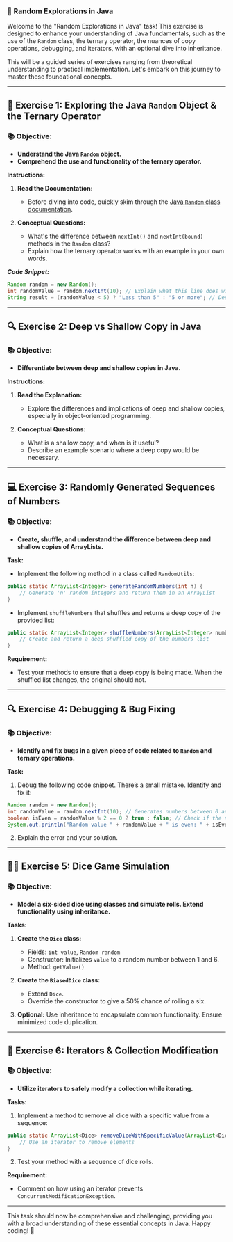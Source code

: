 ### 🎲 Random Explorations in Java

Welcome to the "Random Explorations in Java" task! This exercise is designed to enhance your understanding of Java fundamentals, such as the use of the `Random` class, the ternary operator, the nuances of copy operations, debugging, and iterators, with an optional dive into inheritance. 

This will be a guided series of exercises ranging from theoretical understanding to practical implementation. Let's embark on this journey to master these foundational concepts. 

---

## 🚀 Exercise 1: Exploring the Java `Random` Object & the Ternary Operator

### 📚 Objective:
- **Understand the Java `Random` object.**
- **Comprehend the use and functionality of the ternary operator.**

**Instructions:**
1. **Read the Documentation:**
   - Before diving into code, quickly skim through the [Java `Random` class documentation](https://docs.oracle.com/en/java/javase/17/docs/api/java.base/java/util/Random.html).
   
2. **Conceptual Questions:**
   - What's the difference between `nextInt()` and `nextInt(bound)` methods in the `Random` class?
   - Explain how the ternary operator works with an example in your own words.

_**Code Snippet:**_

```java
Random random = new Random();
int randomValue = random.nextInt(10); // Explain what this line does with respect to Random object.
String result = (randomValue < 5) ? "Less than 5" : "5 or more"; // Describe this ternary operation.
```

---

## 🔍 Exercise 2: Deep vs Shallow Copy in Java

### 📚 Objective:
- **Differentiate between deep and shallow copies in Java.**

**Instructions:**
1. **Read the Explanation:**
   - Explore the differences and implications of deep and shallow copies, especially in object-oriented programming.

2. **Conceptual Questions:**
   - What is a shallow copy, and when is it useful?
   - Describe an example scenario where a deep copy would be necessary.

---

## 💻 Exercise 3: Randomly Generated Sequences of Numbers

### 📚 Objective:
- **Create, shuffle, and understand the difference between deep and shallow copies of ArrayLists.**

**Task:**
- Implement the following method in a class called `RandomUtils`:

```java
public static ArrayList<Integer> generateRandomNumbers(int n) {
    // Generate 'n' random integers and return them in an ArrayList
}
```

- Implement `shuffleNumbers` that shuffles and returns a deep copy of the provided list:

```java
public static ArrayList<Integer> shuffleNumbers(ArrayList<Integer> numbers) {
    // Create and return a deep shuffled copy of the numbers list
}
```

**Requirement:** 
- Test your methods to ensure that a deep copy is being made. When the shuffled list changes, the original should not.

---

## 🔍 Exercise 4: Debugging & Bug Fixing

### 📚 Objective:
- **Identify and fix bugs in a given piece of code related to `Random` and ternary operations.**

**Task:**

1. Debug the following code snippet. There’s a small mistake. Identify and fix it:

```java
Random random = new Random();
int randomValue = random.nextInt(10); // Generates numbers between 0 and 9
boolean isEven = randomValue % 2 == 0 ? true : false; // Check if the number is even
System.out.println("Random value " + randomValue + " is even: " + isEven);
```

2. Explain the error and your solution.

---

## 🧑‍💻 Exercise 5: Dice Game Simulation

### 📚 Objective:
- **Model a six-sided dice using classes and simulate rolls. Extend functionality using inheritance.**

**Tasks:**

1. **Create the `Dice` class:**
   - Fields: `int value`, `Random random`
   - Constructor: Initializes `value` to a random number between 1 and 6.
   - Method: `getValue()`

2. **Create the `BiasedDice` class:**
   - Extend `Dice`.
   - Override the constructor to give a 50% chance of rolling a six.

3. **Optional:** Use inheritance to encapsulate common functionality. Ensure minimized code duplication.

---

## 🚀 Exercise 6: Iterators & Collection Modification

### 📚 Objective:
- **Utilize iterators to safely modify a collection while iterating.**

**Tasks:**

1. Implement a method to remove all dice with a specific value from a sequence:
```java
public static ArrayList<Dice> removeDiceWithSpecificValue(ArrayList<Dice> diceList, int value) {
    // Use an iterator to remove elements
}
```

2. Test your method with a sequence of dice rolls.

**Requirement:** 
- Comment on how using an iterator prevents `ConcurrentModificationException`.

---

This task should now be comprehensive and challenging, providing you with a broad understanding of these essential concepts in Java. Happy coding! 🎉